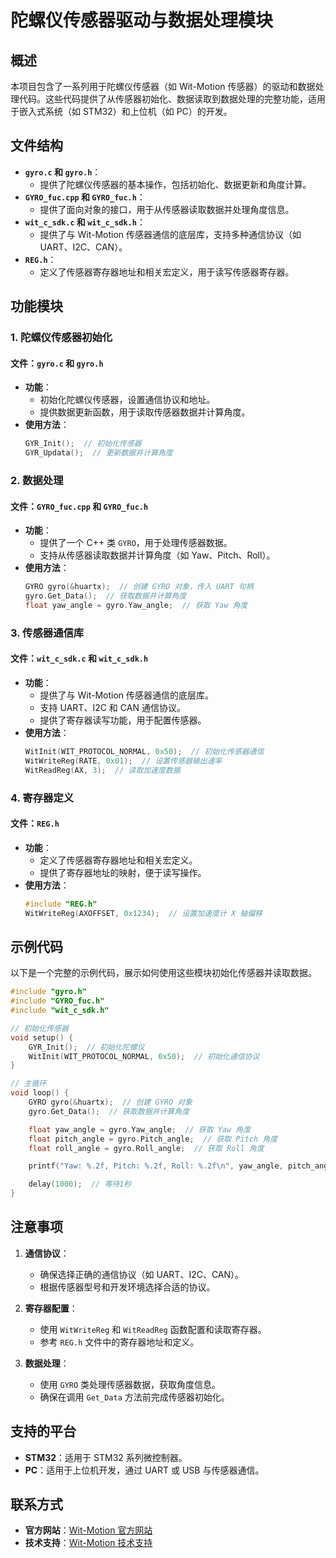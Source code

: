 

# 陀螺仪传感器驱动与数据处理模块

## 概述
本项目包含了一系列用于陀螺仪传感器（如 Wit-Motion 传感器）的驱动和数据处理代码。这些代码提供了从传感器初始化、数据读取到数据处理的完整功能，适用于嵌入式系统（如 STM32）和上位机（如 PC）的开发。

## 文件结构
- **`gyro.c` 和 `gyro.h`**：
  - 提供了陀螺仪传感器的基本操作，包括初始化、数据更新和角度计算。
- **`GYRO_fuc.cpp` 和 `GYRO_fuc.h`**：
  - 提供了面向对象的接口，用于从传感器读取数据并处理角度信息。
- **`wit_c_sdk.c` 和 `wit_c_sdk.h`**：
  - 提供了与 Wit-Motion 传感器通信的底层库，支持多种通信协议（如 UART、I2C、CAN）。
- **`REG.h`**：
  - 定义了传感器寄存器地址和相关宏定义，用于读写传感器寄存器。

## 功能模块

### 1. 陀螺仪传感器初始化
#### 文件：`gyro.c` 和 `gyro.h`
- **功能**：
  - 初始化陀螺仪传感器，设置通信协议和地址。
  - 提供数据更新函数，用于读取传感器数据并计算角度。
- **使用方法**：
  ```c
  GYR_Init();  // 初始化传感器
  GYR_Updata();  // 更新数据并计算角度
  ```

### 2. 数据处理
#### 文件：`GYRO_fuc.cpp` 和 `GYRO_fuc.h`
- **功能**：
  - 提供了一个 C++ 类 `GYRO`，用于处理传感器数据。
  - 支持从传感器读取数据并计算角度（如 Yaw、Pitch、Roll）。
- **使用方法**：
  ```cpp
  GYRO gyro(&huartx);  // 创建 GYRO 对象，传入 UART 句柄
  gyro.Get_Data();  // 获取数据并计算角度
  float yaw_angle = gyro.Yaw_angle;  // 获取 Yaw 角度
  ```

### 3. 传感器通信库
#### 文件：`wit_c_sdk.c` 和 `wit_c_sdk.h`
- **功能**：
  - 提供了与 Wit-Motion 传感器通信的底层库。
  - 支持 UART、I2C 和 CAN 通信协议。
  - 提供了寄存器读写功能，用于配置传感器。
- **使用方法**：
  ```c
  WitInit(WIT_PROTOCOL_NORMAL, 0x50);  // 初始化传感器通信
  WitWriteReg(RATE, 0x01);  // 设置传感器输出速率
  WitReadReg(AX, 3);  // 读取加速度数据
  ```

### 4. 寄存器定义
#### 文件：`REG.h`
- **功能**：
  - 定义了传感器寄存器地址和相关宏定义。
  - 提供了寄存器地址的映射，便于读写操作。
- **使用方法**：
  ```c
  #include "REG.h"
  WitWriteReg(AXOFFSET, 0x1234);  // 设置加速度计 X 轴偏移
  ```

## 示例代码
以下是一个完整的示例代码，展示如何使用这些模块初始化传感器并读取数据。

```cpp
#include "gyro.h"
#include "GYRO_fuc.h"
#include "wit_c_sdk.h"

// 初始化传感器
void setup() {
    GYR_Init();  // 初始化陀螺仪
    WitInit(WIT_PROTOCOL_NORMAL, 0x50);  // 初始化通信协议
}

// 主循环
void loop() {
    GYRO gyro(&huartx);  // 创建 GYRO 对象
    gyro.Get_Data();  // 获取数据并计算角度

    float yaw_angle = gyro.Yaw_angle;  // 获取 Yaw 角度
    float pitch_angle = gyro.Pitch_angle;  // 获取 Pitch 角度
    float roll_angle = gyro.Roll_angle;  // 获取 Roll 角度

    printf("Yaw: %.2f, Pitch: %.2f, Roll: %.2f\n", yaw_angle, pitch_angle, roll_angle);

    delay(1000);  // 等待1秒
}
```

## 注意事项
1. **通信协议**：
   - 确保选择正确的通信协议（如 UART、I2C、CAN）。
   - 根据传感器型号和开发环境选择合适的协议。

2. **寄存器配置**：
   - 使用 `WitWriteReg` 和 `WitReadReg` 函数配置和读取寄存器。
   - 参考 `REG.h` 文件中的寄存器地址和定义。

3. **数据处理**：
   - 使用 `GYRO` 类处理传感器数据，获取角度信息。
   - 确保在调用 `Get_Data` 方法前完成传感器初始化。

## 支持的平台
- **STM32**：适用于 STM32 系列微控制器。
- **PC**：适用于上位机开发，通过 UART 或 USB 与传感器通信。

## 联系方式
- **官方网站**：[Wit-Motion 官方网站](http://wit-motion.cn/)
- **技术支持**：[Wit-Motion 技术支持](mailto:support@wit-motion.cn)
